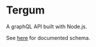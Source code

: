 # Tergum

A graphQL API built with Node.js.

See [here](http://tergum.menlohacks.com/graphiql) for documented schema.